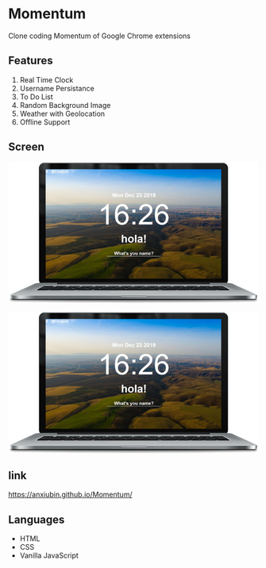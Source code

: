 # Momentum
Clone coding Momentum of Google Chrome extensions 


## Features

1. Real Time Clock
2. Username Persistance
3. To Do List
4. Random Background Image
5. Weather with Geolocation
6. Offline Support


## Screen

![screen1-1](./image/screen1-1.jpg)

![screen1-1](./image/screen1-1.jpg)


## link

https://anxiubin.github.io/Momentum/


## Languages
- HTML
- CSS
- Vanilla JavaScript